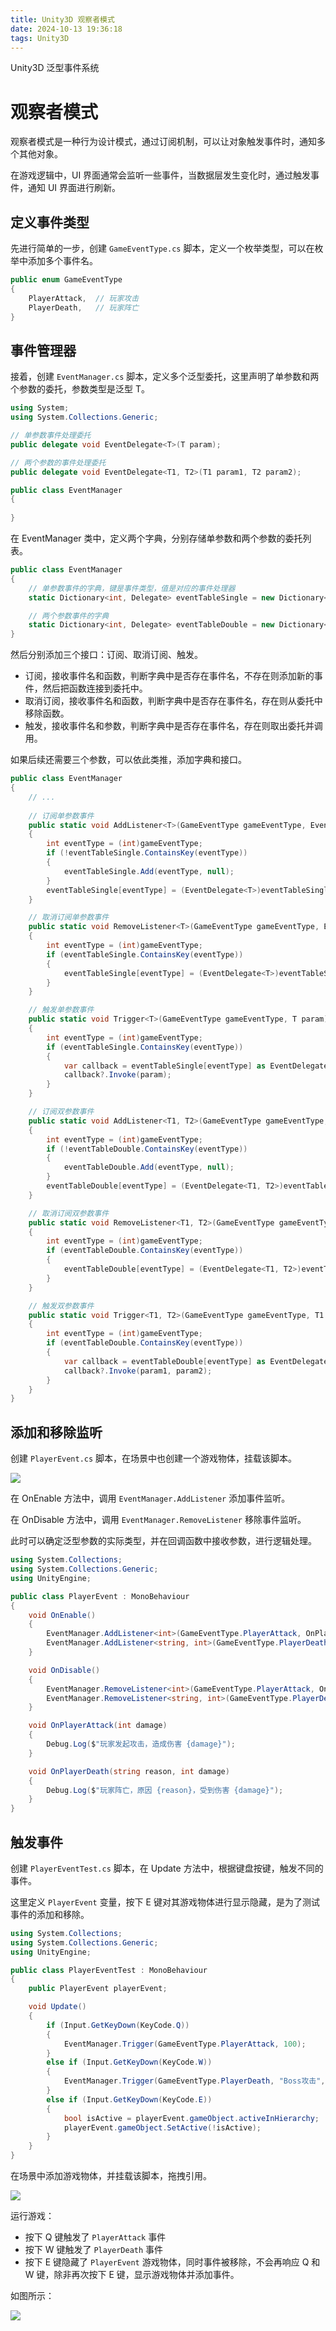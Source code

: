 ```yaml
---
title: Unity3D 观察者模式
date: 2024-10-13 19:36:18
tags: Unity3D
---
```


Unity3D 泛型事件系统

<!--more-->

# 观察者模式

观察者模式是一种行为设计模式，通过订阅机制，可以让对象触发事件时，通知多个其他对象。

在游戏逻辑中，UI 界面通常会监听一些事件，当数据层发生变化时，通过触发事件，通知 UI 界面进行刷新。

## 定义事件类型

先进行简单的一步，创建 `GameEventType.cs` 脚本，定义一个枚举类型，可以在枚举中添加多个事件名。

```csharp
public enum GameEventType
{
    PlayerAttack,  // 玩家攻击
    PlayerDeath,   // 玩家阵亡
}
```



## 事件管理器

接着，创建 `EventManager.cs` 脚本，定义多个泛型委托，这里声明了单参数和两个参数的委托，参数类型是泛型 T。

```csharp
using System;
using System.Collections.Generic;

// 单参数事件处理委托
public delegate void EventDelegate<T>(T param);

// 两个参数的事件处理委托
public delegate void EventDelegate<T1, T2>(T1 param1, T2 param2);

public class EventManager
{
    
}
```

在 EventManager 类中，定义两个字典，分别存储单参数和两个参数的委托列表。

```csharp
public class EventManager
{
    // 单参数事件的字典，键是事件类型，值是对应的事件处理器
    static Dictionary<int, Delegate> eventTableSingle = new Dictionary<int, Delegate>();

    // 两个参数事件的字典
    static Dictionary<int, Delegate> eventTableDouble = new Dictionary<int, Delegate>();
}
```

然后分别添加三个接口：订阅、取消订阅、触发。

- 订阅，接收事件名和函数，判断字典中是否存在事件名，不存在则添加新的事件，然后把函数连接到委托中。
- 取消订阅，接收事件名和函数，判断字典中是否存在事件名，存在则从委托中移除函数。
- 触发，接收事件名和参数，判断字典中是否存在事件名，存在则取出委托并调用。

如果后续还需要三个参数，可以依此类推，添加字典和接口。

```csharp
public class EventManager
{
    // ...
    
    // 订阅单参数事件
    public static void AddListener<T>(GameEventType gameEventType, EventDelegate<T> handler)
    {
        int eventType = (int)gameEventType;
        if (!eventTableSingle.ContainsKey(eventType))
        {
            eventTableSingle.Add(eventType, null);
        }
        eventTableSingle[eventType] = (EventDelegate<T>)eventTableSingle[eventType] + handler;
    }

    // 取消订阅单参数事件
    public static void RemoveListener<T>(GameEventType gameEventType, EventDelegate<T> handler)
    {
        int eventType = (int)gameEventType;
        if (eventTableSingle.ContainsKey(eventType))
        {
            eventTableSingle[eventType] = (EventDelegate<T>)eventTableSingle[eventType] - handler;
        }
    }

    // 触发单参数事件
    public static void Trigger<T>(GameEventType gameEventType, T param)
    {
        int eventType = (int)gameEventType;
        if (eventTableSingle.ContainsKey(eventType))
        {
            var callback = eventTableSingle[eventType] as EventDelegate<T>;
            callback?.Invoke(param);
        }
    }

    // 订阅双参数事件
    public static void AddListener<T1, T2>(GameEventType gameEventType, EventDelegate<T1, T2> handler)
    {
        int eventType = (int)gameEventType;
        if (!eventTableDouble.ContainsKey(eventType))
        {
            eventTableDouble.Add(eventType, null);
        }
        eventTableDouble[eventType] = (EventDelegate<T1, T2>)eventTableDouble[eventType] + handler;
    }

    // 取消订阅双参数事件
    public static void RemoveListener<T1, T2>(GameEventType gameEventType, EventDelegate<T1, T2> handler)
    {
        int eventType = (int)gameEventType;
        if (eventTableDouble.ContainsKey(eventType))
        {
            eventTableDouble[eventType] = (EventDelegate<T1, T2>)eventTableDouble[eventType] - handler;
        }
    }

    // 触发双参数事件
    public static void Trigger<T1, T2>(GameEventType gameEventType, T1 param1, T2 param2)
    {
        int eventType = (int)gameEventType;
        if (eventTableDouble.ContainsKey(eventType))
        {
            var callback = eventTableDouble[eventType] as EventDelegate<T1, T2>;
            callback?.Invoke(param1, param2);
        }
    }
}
```



## 添加和移除监听

创建 `PlayerEvent.cs` 脚本，在场景中也创建一个游戏物体，挂载该脚本。

![](../images/unity-observer/添加事件监听.png)

在 OnEnable 方法中，调用 `EventManager.AddListener` 添加事件监听。

在 OnDisable 方法中，调用 `EventManager.RemoveListener` 移除事件监听。

此时可以确定泛型参数的实际类型，并在回调函数中接收参数，进行逻辑处理。

```csharp
using System.Collections;
using System.Collections.Generic;
using UnityEngine;

public class PlayerEvent : MonoBehaviour
{
    void OnEnable()
    {
        EventManager.AddListener<int>(GameEventType.PlayerAttack, OnPlayerAttack);
        EventManager.AddListener<string, int>(GameEventType.PlayerDeath, OnPlayerDeath);
    }

    void OnDisable()
    {
        EventManager.RemoveListener<int>(GameEventType.PlayerAttack, OnPlayerAttack);
        EventManager.RemoveListener<string, int>(GameEventType.PlayerDeath, OnPlayerDeath);
    }

    void OnPlayerAttack(int damage)
    {
        Debug.Log($"玩家发起攻击，造成伤害 {damage}");
    }

    void OnPlayerDeath(string reason, int damage)
    {
        Debug.Log($"玩家阵亡，原因 {reason}，受到伤害 {damage}");
    }
}
```



## 触发事件

创建 `PlayerEventTest.cs` 脚本，在 Update 方法中，根据键盘按键，触发不同的事件。

这里定义 `PlayerEvent` 变量，按下 E 键对其游戏物体进行显示隐藏，是为了测试事件的添加和移除。

```csharp
using System.Collections;
using System.Collections.Generic;
using UnityEngine;

public class PlayerEventTest : MonoBehaviour
{
    public PlayerEvent playerEvent;

    void Update()
    {
        if (Input.GetKeyDown(KeyCode.Q))
        {
            EventManager.Trigger(GameEventType.PlayerAttack, 100);
        }
        else if (Input.GetKeyDown(KeyCode.W))
        {
            EventManager.Trigger(GameEventType.PlayerDeath, "Boss攻击", 999);
        }
        else if (Input.GetKeyDown(KeyCode.E))
        {
            bool isActive = playerEvent.gameObject.activeInHierarchy;
            playerEvent.gameObject.SetActive(!isActive);
        }
    }
}
```

在场景中添加游戏物体，并挂载该脚本，拖拽引用。

![](../images/unity-observer/触发事件.png)

运行游戏：

- 按下 Q 键触发了 `PlayerAttack` 事件
- 按下 W 键触发了 `PlayerDeath` 事件
- 按下 E 键隐藏了 `PlayerEvent` 游戏物体，同时事件被移除，不会再响应 Q 和 W 键，除非再次按下 E 键，显示游戏物体并添加事件。

如图所示：

![](../images/unity-observer/运行效果.gif)

